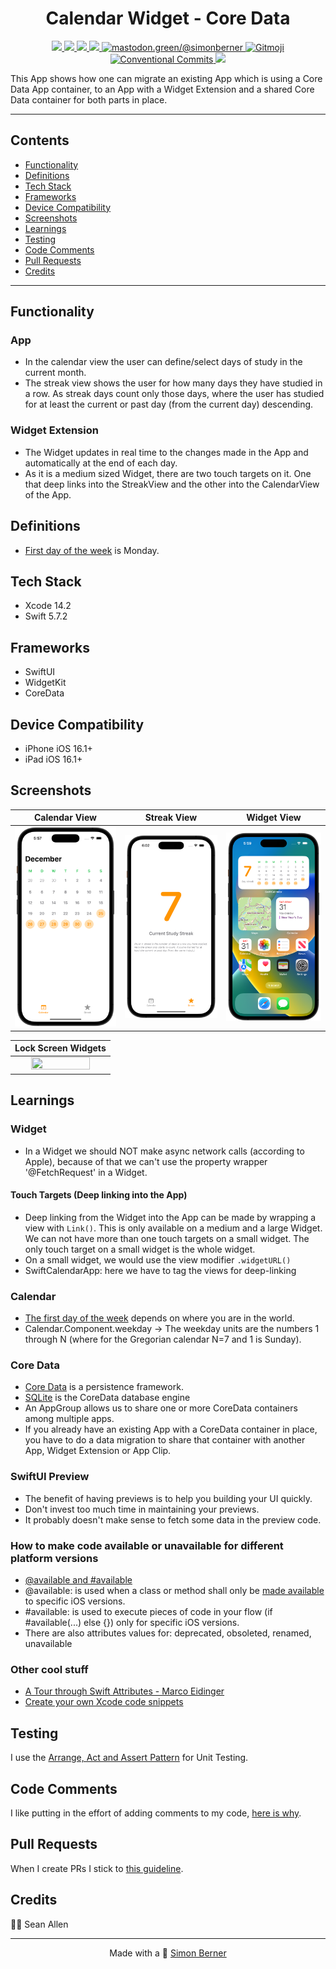 <h1 align=center>Calendar Widget - Core Data</h1>

<p align="center">
    <a href="https://en.wikipedia.org/wiki/IOS">
        <img src="https://img.shields.io/badge/iOS-16.1+-blue.svg?style=for-the-badge" />
    </a>
    <a href="https://www.swift.org/">
        <img src="https://img.shields.io/badge/Swift-5.7.2-brightgreen.svg?style=for-the-badge&logo=swift" />
    </a>
    <a href="https://developer.apple.com/xcode/swiftui">
        <img src="https://img.shields.io/badge/SwiftUI-blue.svg?style=for-the-badge&logo=swift&logoColor=black" />
    </a>
    <a href="https://developer.apple.com/xcode">
        <img src="https://img.shields.io/badge/Xcode-14.2-blue.svg?style=for-the-badge" />
    </a>
    <a href="https://mastodon.green/@simonberner">
        <img src="https://img.shields.io/badge/Contact-@simonberner-orange?style=for-the-badge" alt="mastodon.green/@simonberner" />
    </a>
    <a href="https://gitmoji.dev">
        <img src="https://img.shields.io/badge/gitmoji-%20😜%20😍-FFDD67.svg?style=for-the-badge" alt="Gitmoji">
    </a>
    <a href="https://github.com/conventional-commits/conventionalcommits.org">
        <img src="https://img.shields.io/badge/Conventional%20Commits-📝-lightgrey.svg?style=for-the-badge" alt="Conventional Commits">
    </a>
    <a href="https://opensource.org/licenses/MIT">
        <img src="https://img.shields.io/badge/license-MIT-black.svg?style=for-the-badge" />
    </a>
</p>

This App shows how one can migrate an existing App which is using a Core Data App container, to an App with a Widget Extension and a shared Core Data
container for both parts in place.

---

## Contents
* [Functionality](#functionality)
* [Definitions](#definitions)
* [Tech Stack](#tech-stack)
* [Frameworks](#frameworks)
* [Device Compatibility](#device-compatibility)
* [Screenshots](#screenshots)
* [Learnings](#learnings)
* [Testing](#testing)
* [Code Comments](#code-comments)
* [Pull Requests](#pull-requests)
* [Credits](#credits)

---

## Functionality
### App
- In the calendar view the user can define/select days of study in the current month.
- The streak view shows the user for how many days they have studied in a row. As streak days count only those days, where the user has studied for at least the current or past day (from the current day) descending.
### Widget Extension
- The Widget updates in real time to the changes made in the App and automatically at the end of each day.
- As it is a medium sized Widget, there are two touch targets on it. One that deep links into the StreakView and the other into the CalendarView of the App.

## Definitions
- [First day of the week](https://www.timeanddate.com/calendar/days/first-day-of-the-week.html) is Monday.

## Tech Stack
- Xcode 14.2
- Swift 5.7.2

## Frameworks
- SwiftUI
- WidgetKit
- CoreData

## Device Compatibility
- iPhone iOS 16.1+
- iPad iOS 16.1+

## Screenshots
| Calendar View | Streak View | Widget View |
| :---: | :---: | :---: |
| <img src="AppScreenshots/SwiftCalendarApp.png" height="100%" width="100%" > | <img src="AppScreenshots/SwiftCalendarAppStreakView.png" height="100%" width="100%" > | <img src="AppScreenshots/SwiftCalendarWidget.png" height="100%" width="100%" > |

| Lock Screen Widgets |
| :---: |
| <img src="AppScreenshots/Lock-Screen-Widgets.gif" height="80%" width="80%" > |


## Learnings
### Widget
- In a Widget we should NOT make async network calls (according to Apple), because of that we can't use the property wrapper '@FetchRequest' in a Widget.
#### Touch Targets (Deep linking into the App)
- Deep linking from the Widget into the App can be made by wrapping a view with ```Link()```. This is only available on a medium and a large Widget. We can not have more than one touch targets on a small widget. The only touch target on a small widget is the whole widget.
- On a small widget, we would use the view modifier ```.widgetURL()```
- SwiftCalendarApp: here we have to tag the views for deep-linking
### Calendar
- [The first day of the week](https://www.timeanddate.com/calendar/days/first-day-of-the-week.html) depends on where you are in the world.
- Calendar.Component.weekday -> The weekday units are the numbers 1 through N (where for the Gregorian calendar N=7 and 1 is Sunday).
### Core Data
- [Core Data](https://en.wikipedia.org/wiki/Core_Data) is a persistence framework.
- [SQLite](https://www.sqlite.org) is the CoreData database engine
- An AppGroup allows us to share one or more CoreData containers among multiple apps.
- If you already have an existing App with a CoreData container in place, you have to do a data migration to share that container with
another App, Widget Extension or App Clip.
### SwiftUI Preview
- The benefit of having previews is to help you building your UI quickly.
- Don't invest too much time in maintaining your previews.
- It probably doesn't make sense to fetch some data in the preview code.
### How to make code available or unavailable for different platform versions
- [@available and #available](https://www.avanderlee.com/swift/available-deprecated-renamed/#the-difference-between-available-and-available)
- @available: is used when a class or method shall only be [made available](https://www.avanderlee.com/swift/available-deprecated-renamed/#setting-the-availability-for-a-class-or-method) to specific iOS versions.
- #available: is used to execute pieces of code in your flow (if #available(...) else {}) only for specific iOS versions.
- There are also attributes values for: deprecated, obsoleted, renamed, unavailable
### Other cool stuff
- [A Tour through Swift Attributes - Marco Eidinger](https://watch.softinio.com/w/d6jiJFm5hEFrzmKw9kdgXC)
- [Create your own Xcode code snippets](https://www.youtube.com/watch?v=GaV8iLGeVrc)

## Testing
I use the [Arrange, Act and Assert Pattern](https://automationpanda.com/2020/07/07/arrange-act-assert-a-pattern-for-writing-good-tests/) for Unit Testing.

## Code Comments
I like putting in the effort of adding comments to my code, [here is why](https://www.youtube.com/watch?v=1NEa-OcsTow).

## Pull Requests
When I create PRs I stick to [this guideline](https://www.youtube.com/watch?v=_sfzAOfY8uc).

## Credits
🙏🏽 Sean Allen

<hr>
<p align="center">
Made with a 🙂 <a href="https://simonberner.dev">Simon Berner
</p>


